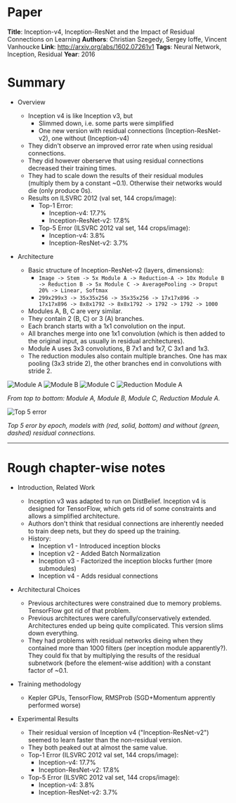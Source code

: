 # Paper

**Title**: Inception-v4, Inception-ResNet and the Impact of Residual Connections on Learning
**Authors**: Christian Szegedy, Sergey Ioffe, Vincent Vanhoucke
**Link**: http://arxiv.org/abs/1602.07261v1
**Tags**: Neural Network, Inception, Residual
**Year**: 2016

# Summary

* Overview
  * Inception v4 is like Inception v3, but
    * Slimmed down, i.e. some parts were simplified
    * One new version with residual connections (Inception-ResNet-v2), one without (Inception-v4)
  * They didn't observe an improved error rate when using residual connections.
  * They did however oberserve that using residual connections decreased their training times.
  * They had to scale down the results of their residual modules (multiply them by a constant ~0.1). Otherwise their networks would die (only produce 0s).
  * Results on ILSVRC 2012 (val set, 144 crops/image):
    * Top-1 Error:
      * Inception-v4: 17.7%
      * Inception-ResNet-v2: 17.8%
    * Top-5 Error (ILSVRC 2012 val set, 144 crops/image):
      * Inception-v4: 3.8%
      * Inception-ResNet-v2: 3.7% 

* Architecture
  * Basic structure of Inception-ResNet-v2 (layers, dimensions):
    * `Image -> Stem -> 5x Module A -> Reduction-A -> 10x Module B -> Reduction B -> 5x Module C -> AveragePooling -> Droput 20% -> Linear, Softmax`
    * `299x299x3 -> 35x35x256 -> 35x35x256 -> 17x17x896 -> 17x17x896 -> 8x8x1792 -> 8x8x1792 -> 1792 -> 1792 -> 1000`
  * Modules A, B, C are very similar.
  * They contain 2 (B, C) or 3 (A) branches.
  * Each branch starts with a 1x1 convolution on the input.
  * All branches merge into one 1x1 convolution (which is then added to the original input, as usually in residual architectures).
  * Module A uses 3x3 convolutions, B 7x1 and 1x7, C 3x1 and 1x3.
  * The reduction modules also contain multiple branches. One has max pooling (3x3 stride 2), the other branches end in convolutions with stride 2.

![Module A](images/Inception_v4__module_a.png?raw=true "Module A")
![Module B](images/Inception_v4__module_b.png?raw=true "Module B")
![Module C](images/Inception_v4__module_c.png?raw=true "Module C")
![Reduction Module A](images/Inception_v4__reduction_a.png?raw=true "Reduction Module A")

*From top to bottom: Module A, Module B, Module C, Reduction Module A.*

![Top 5 error](images/Inception_v4__top5_error.png?raw=true "Top 5 error")

*Top 5 eror by epoch, models with (red, solid, bottom) and without (green, dashed) residual connections.*

-------------------------

# Rough chapter-wise notes

* Introduction, Related Work
  * Inception v3 was adapted to run on DistBelief. Inception v4 is designed for TensorFlow, which gets rid of some constraints and allows a simplified architecture.
  * Authors don't think that residual connections are inherently needed to train deep nets, but they do speed up the training.
  * History:
    * Inception v1 - Introduced inception blocks
    * Inception v2 - Added Batch Normalization
    * Inception v3 - Factorized the inception blocks further (more submodules)
    * Inception v4 - Adds residual connections

* Architectural Choices
  * Previous architectures were constrained due to memory problems. TensorFlow got rid of that problem.
  * Previous architectures were carefully/conservatively extended. Architectures ended up being quite complicated. This version slims down everything.
  * They had problems with residual networks dieing when they contained more than 1000 filters (per inception module apparently?). They could fix that by multiplying the results of the residual subnetwork (before the element-wise addition) with a constant factor of ~0.1.

* Training methodology
  * Kepler GPUs, TensorFlow, RMSProb (SGD+Momentum apprently performed worse)

* Experimental Results
  * Their residual version of Inception v4 ("Inception-ResNet-v2") seemed to learn faster than the non-residual version.
  * They both peaked out at almost the same value.
  * Top-1 Error (ILSVRC 2012 val set, 144 crops/image):
    * Inception-v4: 17.7%
    * Inception-ResNet-v2: 17.8%
  * Top-5 Error (ILSVRC 2012 val set, 144 crops/image):
    * Inception-v4: 3.8%
    * Inception-ResNet-v2: 3.7%
